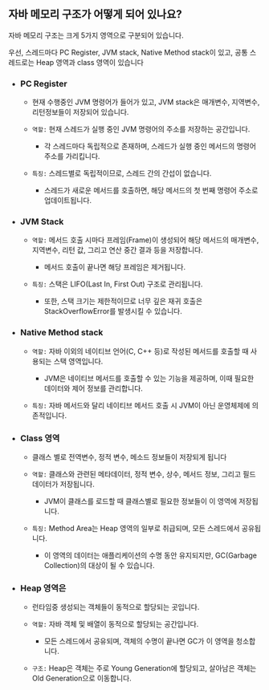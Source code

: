 ## 자바 메모리 구조가 어떻게 되어 있나요?

자바 메모리 구조는 크게 5가지 영역으로 구분되어 있습니다.

우선, 스레드마다 PC Register, JVM stack, Native Method stack이 있고, 공통 스레드로는 Heap 영역과 class 영역이 있습니다

- ### PC Register
  
  - 현재 수행중인 JVM 명령어가 들어가 있고, JVM stack은 매개변수, 지역변수, 리턴정보들이 저장되어 있습니다.
 
  - `역할:` 현재 스레드가 실행 중인 JVM 명령어의 주소를 저장하는 공간입니다.
    - 각 스레드마다 독립적으로 존재하며, 스레드가 실행 중인 메서드의 명령어 주소를 가리킵니다.
   
  - `특징:` 스레드별로 독립적이므로, 스레드 간의 간섭이 없습니다.
    - 스레드가 새로운 메서드를 호출하면, 해당 메서드의 첫 번째 명령어 주소로 업데이트됩니다.

- ### JVM Stack

  - `역할:` 메서드 호출 시마다 프레임(Frame)이 생성되어 해당 메서드의 매개변수, 지역변수, 리턴 값, 그리고 연산 중간 결과 등을 저장합니다.

    - 메서드 호출이 끝나면 해당 프레임은 제거됩니다.
   
  - `특징:` 스택은 LIFO(Last In, First Out) 구조로 관리됩니다.

    - 또한, 스택 크기는 제한적이므로 너무 깊은 재귀 호출은 StackOverflowError를 발생시킬 수 있습니다.


- ### Native Method stack
  
  - `역할:` 자바 이외의 네이티브 언어(C, C++ 등)로 작성된 메서드를 호출할 때 사용되는 스택 영역입니다.
  
    - JVM은 네이티브 메서드를 호출할 수 있는 기능을 제공하며, 이때 필요한 데이터와 제어 정보를 관리합니다.

  - `특징:` 자바 메서드와 달리 네이티브 메서드 호출 시 JVM이 아닌 운영체제에 의존적입니다.

- ### Class 영역

  - 클래스 별로 전역변수, 정적 변수, 메소드 정보들이 저장되게 됩니다
 
  - `역할:` 클래스와 관련된 메타데이터, 정적 변수, 상수, 메서드 정보, 그리고 필드 데이터가 저장됩니다.
    
    - JVM이 클래스를 로드할 때 클래스별로 필요한 정보들이 이 영역에 저장됩니다.
    
  - `특징:` Method Area는 Heap 영역의 일부로 취급되며, 모든 스레드에서 공유됩니다.

    - 이 영역의 데이터는 애플리케이션의 수명 동안 유지되지만, GC(Garbage Collection)의 대상이 될 수 있습니다.

- ### Heap 영역은 

  - 런타임중 생성되는 객체들이 동적으로 할당되는 곳입니다.
 
  - `역할:` 자바 객체 및 배열이 동적으로 할당되는 공간입니다.
  
    - 모든 스레드에서 공유되며, 객체의 수명이 끝나면 GC가 이 영역을 청소합니다.
      
  - `구조:` Heap은 객체는 주로 Young Generation에 할당되고, 살아남은 객체는 Old Generation으로 이동합니다.
